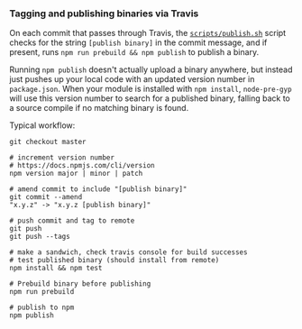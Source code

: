 ### Tagging and publishing binaries via Travis

On each commit that passes through Travis, the [`scripts/publish.sh`](./scripts/publish.sh) script checks for the string `[publish binary]` in the commit message, and if present, runs `npm run prebuild && npm publish` to publish a binary.

Running `npm publish` doesn't actually upload a binary anywhere, but instead just pushes up your local code with an updated version number in `package.json`. When your module is installed with `npm install`, `node-pre-gyp` will use this version number to search for a published binary, falling back to a source compile if no matching binary is found.

Typical workflow:

```
git checkout master

# increment version number
# https://docs.npmjs.com/cli/version
npm version major | minor | patch

# amend commit to include "[publish binary]"
git commit --amend
"x.y.z" -> "x.y.z [publish binary]"

# push commit and tag to remote
git push
git push --tags

# make a sandwich, check travis console for build successes
# test published binary (should install from remote)
npm install && npm test

# Prebuild binary before publishing
npm run prebuild

# publish to npm
npm publish
```
